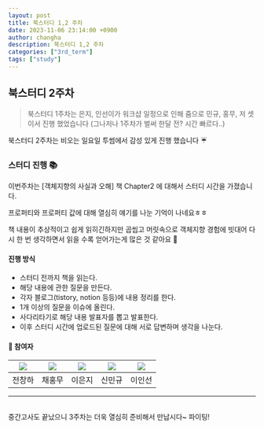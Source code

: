 ```yaml
---
layout: post
title: 북스터디 1,2 주차 
date: 2023-11-06 23:14:00 +0900
author: changha
description: 북스터디 1,2 주차 
categories: ["3rd_term"]
tags: ["study"]
---
```


## 북스터디 2주차 
> 북스터디 1주차는 은지, 인선이가 워크샵 일정으로 인해 줌으로 민규, 홍무, 저 셋이서 진행 했었습니다 (그나저나 1주차가 벌써 한달 전? 시간 빠르다..)

북스터디 2주차는 비오는 일요일 투썸에서 감성 있게 진행 했습니다 ☔

### 스터디 진행 📚

이번주차는 [객체지향의 사실과 오해] 책 Chapter2 에 대해서 스터디 시간을 가졌습니다.

프로퍼티와 프로퍼티 값에 대해 열심히 얘기를 나눈 기억이 나네요ㅎㅎ 

책 내용이 추상적이고 쉽게 읽히긴하지만 곱씹고 머릿속으로 객체지향 경험에 빗대어 다시 한 번 생각하면서 읽을 수록 얻어가는게 많은 것 같아요 🤔

#### 진행 방식
* 스터디 전까지 책을 읽는다.
* 해당 내용에 관한 질문을 만든다.
* 각자 블로그(tistory, notion 등등)에 내용 정리를 한다.
* 1개 이상의 질문을 이슈에 올린다.
* 사다리타기로 해당 내용 발표자를 뽑고 발표한다.
* 이후 스터디 시간에 업로드된 질문에 대해 서로 답변하며 생각을 나눈다.

#### 📗 참여자 
| [<img src="https://github.com/Changha-dev.png">](https://github.com/Changha-dev) | [<img src="https://github.com/Hong-Mu.png">](https://github.com/Hong-Mu) | [<img src="https://github.com/ej070961.png">](https://github.com/ej070961) | [<img src="https://github.com/UykM.png">](https://github.com/UykM) | [<img src="https://github.com/leeinsunny.png">](https://github.com/leeinsunny) |
|:---:|:---:|:---:|:---:|:---:
전창하|채홍무|이은지|신민규|이인선

- - -
<br>
중간고사도 끝났으니 3주차는 더욱 열심히 준비해서 만납시다~ 파이팅!






